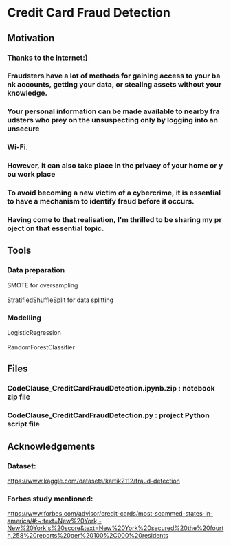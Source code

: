 # Credit Card Fraud Detection

## Motivation <br />

### Thanks to the internet:)  <br />
### Fraudsters have a lot of methods for gaining access to your bank accounts, getting your data, or stealing assets without your knowledge.
### Your personal information can be made available to nearby fraudsters who prey on the unsuspecting only by logging into an unsecure 
### Wi-Fi. <br />
### However, it can also take place in the privacy of your home or you work place
### To avoid becoming a new victim of a cybercrime, it is essential to have a mechanism to identify fraud before it occurs.
### Having come to that realisation, I'm thrilled to be sharing my project on that essential topic.


## Tools <br />   
### Data preparation  <br />   
SMOTE for oversampling  <br />   
StratifiedShuffleSplit for data splitting <br />   
### Modelling <br />    
LogisticRegression  <br />  
RandomForestClassifier   <br />   


## Files  <br />   
### CodeClause_CreditCardFraudDetection.ipynb.zip : notebook zip file  <br />   
### CodeClause_CreditCardFraudDetection.py : project Python script file  <br />    



## Acknowledgements  <br />    
### Dataset:  <br />    
https://www.kaggle.com/datasets/kartik2112/fraud-detection  <br />    

### Forbes study mentioned:  <br />     
https://www.forbes.com/advisor/credit-cards/most-scammed-states-in-america/#:~:text=New%20York,-New%20York's%20score&text=New%20York%20secured%20the%20fourth,258%20reports%20per%20100%2C000%20residents


